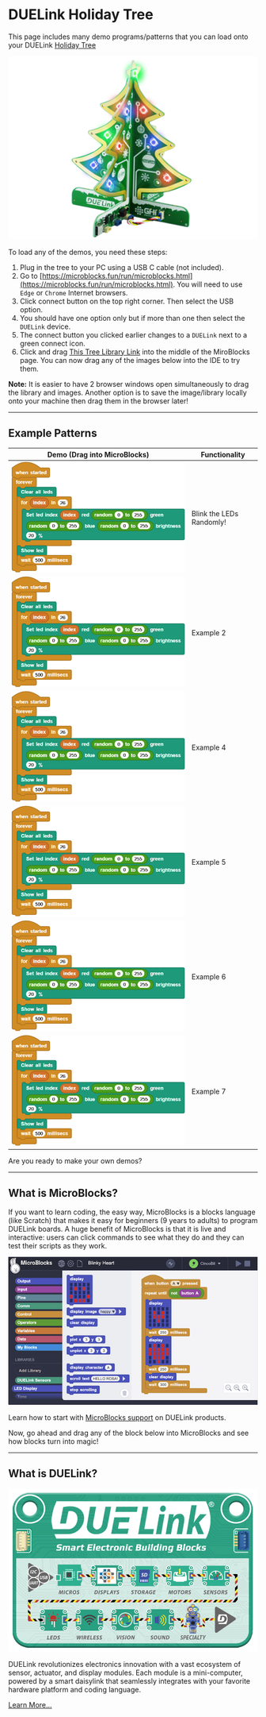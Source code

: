 # DUELink Holiday Tree

This page includes many demo programs/patterns that you can load onto your DUELink [Holiday Tree](https://www.duelink.com/docs/products/sptree-b)

![Holiday Tree](./img/sptree-b-1.png)

To load any of the demos, you need these steps:
1. Plug in the tree to your PC using a USB C cable (not included).
2. Go to [https://microblocks.fun/run/microblocks.html](https://microblocks.fun/run/microblocks.html). You will need to use `Edge` or `Chrome` Internet browsers.
3. Click connect button on the top right corner. Then select the USB option.
4. You should have one option only but if more than one then select the `DUELink` device.
5. The connect button you clicked earlier changes to a `DUELink` next to a green connect icon.
6. Click and drag [This Tree Library Link](https://www.duelink.com/code/driver/microblocks/holiday-tree.ubl) into the middle of the MiroBlocks page.
You can now drag any of the images below into the IDE to try them.

**Note:** It is easier to have 2 browser windows open simultaneously to drag the library and images. Another option is to save the image/library locally onto your machine then drag them in the browser later!

---

## Example Patterns

Demo (Drag into MicroBlocks) | Functionality
--- | ---
![Random Lights](./code/random.png) | Blink the LEDs Randomly!
![Random Lights](./code/random.png) | Example 2
![Random Lights](./code/random.png) | Example 4
![Random Lights](./code/random.png) | Example 5
![Random Lights](./code/random.png) | Example 6
![Random Lights](./code/random.png) | Example 7

Are you ready to make your own demos?

---

## What is MicroBlocks?

If you want to learn coding, the easy way, MicroBlocks is a blocks language (like Scratch) that makes it easy for beginners (9 years to adults) to program DUELink boards. A huge benefit of MicroBlocks is that it is live and interactive: users can click commands to see what they do and they can test their scripts as they work.

![MicroBlcoks](./img/microblocks-sample.png)

Learn how to start with [MicroBlocks support](https://www.duelink.com/docs/language/microblocks) on DUELink products.

Now, go ahead and drag any of the block below into MicroBlocks and see how blocks turn into magic!

---

## What is DUELink?

![DUELink Intro](./img/duelink-intro.png)


DUELink revolutionizes electronics innovation with a vast ecosystem of sensor, actuator, and display modules. Each module is a mini-computer, powered by a smart daisylink that seamlessly integrates with your favorite hardware platform and coding language.


[Learn More...](https://www.duelink.com/docs/what-is)